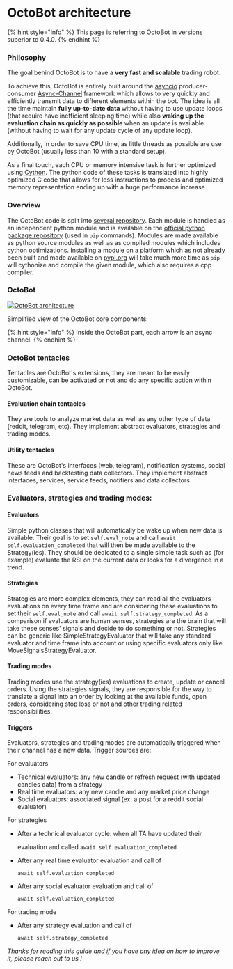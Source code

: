# OctoBot architecture

{% hint style="info" %}
This page is referring to OctoBot in versions superior to 0.4.0.
{% endhint %}

### Philosophy

The goal behind OctoBot is to have a **very fast and scalable** trading robot.

To achieve this, OctoBot is entirely built around the [asyncio](https://docs.python.org/3/library/asyncio.html) producer-consumer [Async-Channel](https://github.com/Drakkar-Software/Async-Channel) framework which allows to very quickly and efficiently transmit data to different elements within the bot. The idea is all the time maintain **fully up-to-date data** without having to use update loops (that require have inefficient sleeping time) while also **waking up the evaluation chain as quickly as possible** when an update is available (without having to wait for any update cycle of any update loop).

Additionally, in order to save CPU time, as little threads as possible are use by OctoBot (usually less than 10 with a standard setup).

As a final touch, each CPU or memory intensive task is further optimized using [Cython](https://cython.org/). The python code of these tasks is translated into highly optimized C code that allows for less instructions to process and optimized memory representation ending up with a huge performance increase.

### Overview

The OctoBot code is split into [several repository](octobot-repositories.md). Each module is handled as an independent python module and is available on the [official python package repository](https://pypi.org/) (used in `pip` commands). Modules are made available as python source modules as well as as compiled modules which includes cython optimizations. Installing a module on a platform which as not already been built and made available on [pypi.org](https://pypi.org/) will take much more time as `pip` will cythonize and compile the given module, which also requires a cpp compiler.

### OctoBot

[![OctoBot architecture](https://raw.githubusercontent.com/Drakkar-Software/OctoBot/assets/wiki\_resources/octobot\_arch.svg)](https://raw.githubusercontent.com/Drakkar-Software/OctoBot/assets/wiki\_resources/octobot\_arch.svg)

Simplified view of the OctoBot core components.

{% hint style="info" %}
Inside the OctoBot part, each arrow is an async channel.
{% endhint %}

### OctoBot tentacles

Tentacles are OctoBot's extensions, they are meant to be easily customizable, can be activated or not and do any specific action within OctoBot.

#### Evaluation chain tentacles

They are tools to analyze market data as well as any other type of data (reddit, telegram, etc). They implement abstract evaluators, strategies and trading modes.

#### Utility tentacles

These are OctoBot's interfaces (web, telegram), notification systems, social news feeds and backtesting data collectors. They implement abstract interfaces, services, service feeds, notifiers and data collectors

### Evaluators, strategies and trading modes:

#### Evaluators

Simple python classes that will automatically be wake up when new data is available. Their goal is to set `self.eval_note` and call `await self.evaluation_completed` that will then be made available to the Strategy(ies). They should be dedicated to a single simple task such as (for example) evaluate the RSI on the current data or looks for a divergence in a trend.

#### Strategies

Strategies are more complex elements, they can read all the evaluators evaluations on every time frame and are considering these evaluations to set their `self.eval_note` and call `await self.strategy_completed`. As a comparison if evaluators are human senses, strategies are the brain that will take these senses' signals and decide to do something or not. Strategies can be generic like SimpleStrategyEvaluator that will take any standard evaluator and time frame into account or using specific evaluators only like MoveSignalsStrategyEvaluator.

#### Trading modes

Trading modes use the strategy(ies) evaluations to create, update or cancel orders. Using the strategies signals, they are responsible for the way to translate a signal into an order by looking at the available funds, open orders, considering stop loss or not and other trading related responsibilities.

#### Triggers

Evaluators, strategies and trading modes are automatically triggered when their channel has a new data. Trigger sources are:

For evaluators

* Technical evaluators: any new candle or refresh request (with updated candles data) from a strategy
* Real time evaluators: any new candle and any market price change
* Social evaluators: associated signal (ex: a post for a reddit social evaluator)

For strategies

*   After a technical evaluator cycle: when all TA have updated their

    evaluation and called `await self.evaluation_completed`
*   After any real time evaluator evaluation and call of

    `await self.evaluation_completed`
*   After any social evaluator evaluation and call of

    `await self.evaluation_completed`

For trading mode

*   After any strategy evaluation and call of

    `await self.strategy_completed`

_Thanks for reading this guide and if you have any idea on how to improve it, please reach out to us !_
